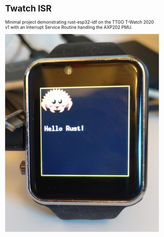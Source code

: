 # Twatch ISR

Minimal project demonstrating rust-esp32-idf on the TTGO T-Watch 2020 v1 with an
Interrupt Service Routine handling the AXP202 PMU.

![Photo of the watch displaying "Hello Rust!"](./assets/example.jpg)

